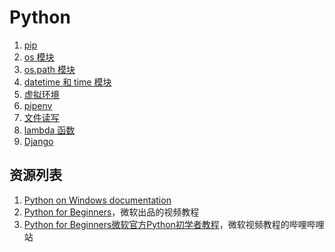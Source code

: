 # Python

1. [pip](./pip.md)
1. [os 模块](./os.md)
1. [os.path 模块](./os.path.md)
1. [datetime 和 time 模块](./datetime.md)
1. [虚拟环境](./virtualenv.md)
1. [pipenv](./pipenv.md)
1. [文件读写](./file-io.md)
1. [lambda 函数](./lambda.md)
1. [Django](./django.md)

## 资源列表

1. [Python on Windows documentation](https://docs.microsoft.com/en-us/windows/python/)
1. [Python for Beginners](https://channel9.msdn.com/Series/Intro-to-Python-Development)，微软出品的视频教程
1. [Python for Beginners微软官方Python初学者教程](https://www.bilibili.com/video/av69042526/)，微软视频教程的哔哩哔哩站